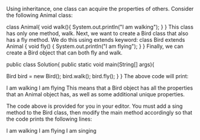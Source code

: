 Using inheritance, one class can acquire the properties of others. Consider the following Animal class:

class Animal{ void walk(){ System.out.println("I am walking"); } }
This class has only one method, walk. Next, we want to create a Bird class that also has a fly method. We do this using extends keyword: class Bird extends Animal { void fly() { System.out.println("I am flying"); } } Finally, we can create a Bird object that can both fly and walk.

public class Solution{ public static void main(String[] args){

  Bird bird = new Bird();
  bird.walk();
  bird.fly();
} }
The above code will print:

I am walking I am flying This means that a Bird object has all the properties that an Animal object has, as well as some additional unique properties.

The code above is provided for you in your editor. You must add a sing method to the Bird class, then modify the main method accordingly so that the code prints the following lines:

I am walking I am flying I am singing


